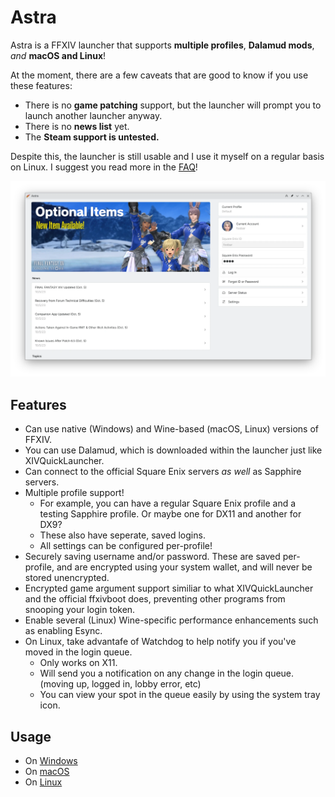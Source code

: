# Astra

Astra is a FFXIV launcher that supports
**multiple profiles**, **Dalamud mods**, _and_ **macOS and Linux**!

At the moment, there are a few caveats that are good to know if you use these features:
* There is no **game patching** support, but the launcher will prompt you to launch another launcher anyway.
* There is no **news list** yet.
* The **Steam support is untested.**

Despite this, the launcher is still usable and I use it myself on a regular basis on Linux. I suggest you read more in the [FAQ](https://github.com/redstrate/astra/wiki/Frequently-Asked-Questions)!

![screenshot](https://github.com/redstrate/astra/blob/main/misc/screenshot.png?raw=true)

## Features
* Can use native (Windows) and Wine-based (macOS, Linux) versions of FFXIV.
* You can use Dalamud, which is downloaded within the launcher just like XIVQuickLauncher. 
* Can connect to the official Square Enix servers _as well_ as Sapphire servers.
* Multiple profile support!
  * For example, you can have a regular Square Enix profile and a testing Sapphire profile. Or maybe one for DX11 and another for DX9?
  * These also have seperate, saved logins.
  * All settings can be configured per-profile! 
* Securely saving username and/or password. These are saved per-profile, and are encrypted using your system wallet, and will never be stored unencrypted.
* Encrypted game argument support similiar to what XIVQuickLauncher and the official ffxivboot does, preventing other programs from snooping your login token.
* Enable several (Linux) Wine-specific performance enhancements such as enabling Esync.
* On Linux, take advantafe of Watchdog to help notify you if you've moved in the login queue.
  * Only works on X11.
  * Will send you a notification on any change in the login queue. (moving up, logged in, lobby error, etc)
  * You can view your spot in the queue easily by using the system tray icon.

## Usage
* On [Windows](https://github.com/redstrate/astra/wiki/Windows-Usage)
* On [macOS](https://github.com/redstrate/astra/wiki/macOS-Usage)
* On [Linux](https://github.com/redstrate/astra/wiki/Linux-Usage)
